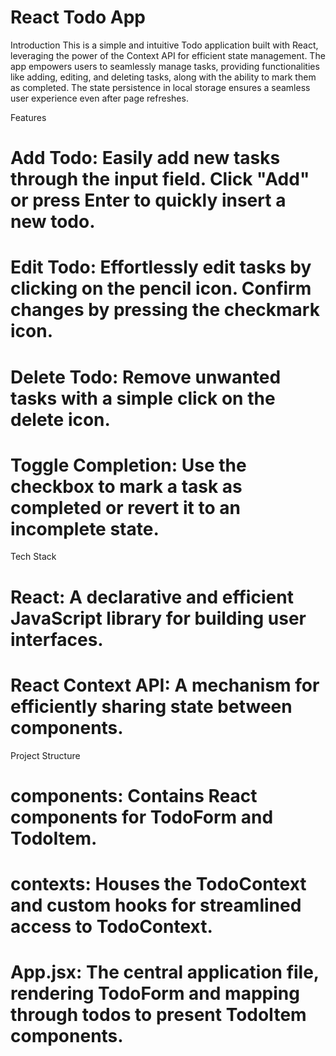
<h1>React Todo App</h1>

Introduction
This is a simple and intuitive Todo application built with React, leveraging the power of the Context API for efficient state management. The app empowers users to seamlessly manage tasks, providing functionalities like adding, editing, and deleting tasks, along with the ability to mark them as completed. The state persistence in local storage ensures a seamless user experience even after page refreshes.

Features
# Add Todo: Easily add new tasks through the input field. Click "Add" or press Enter to quickly insert a new todo.
# Edit Todo: Effortlessly edit tasks by clicking on the pencil icon. Confirm changes by pressing the checkmark icon.
# Delete Todo: Remove unwanted tasks with a simple click on the delete icon.
# Toggle Completion: Use the checkbox to mark a task as completed or revert it to an incomplete state.

Tech Stack
# React: A declarative and efficient JavaScript library for building user interfaces.
# React Context API: A mechanism for efficiently sharing state between components.

Project Structure
# components: Contains React components for TodoForm and TodoItem.
# contexts: Houses the TodoContext and custom hooks for streamlined access to TodoContext.
# App.jsx: The central application file, rendering TodoForm and mapping through todos to present TodoItem components.
